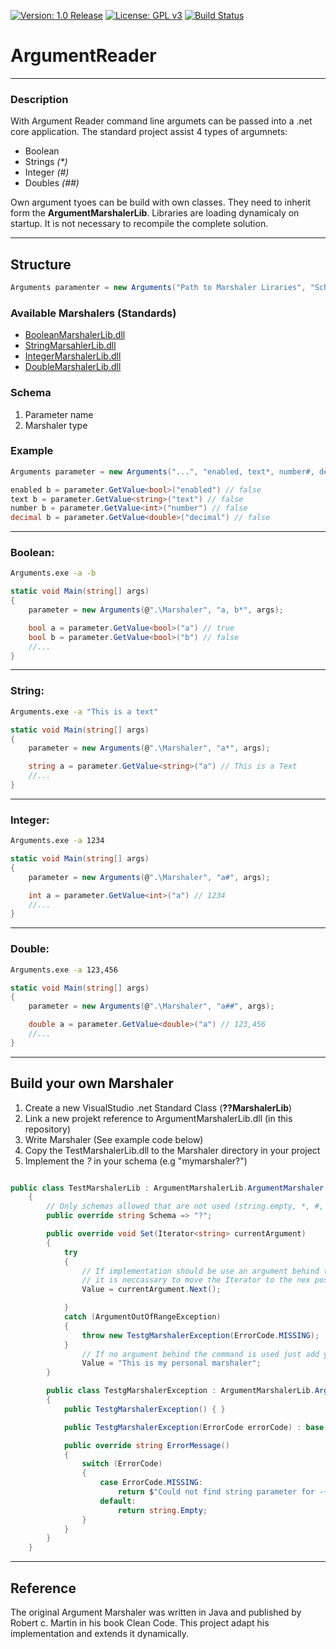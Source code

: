 [![Version: 1.0 Release](https://img.shields.io/badge/Version-1.0%20Release-green.svg)](https://github.com/GMA64) [![License: GPL v3](https://img.shields.io/badge/License-GPL%20v3-blue.svg)](https://www.gnu.org/licenses/gpl-3.0)
[![Build Status](https://travis-ci.org/GMA64/argumentread.svg?branch=master)](https://travis-ci.org/GMA64/argumentread)
# ArgumentReader
---

### Description

With Argument Reader command line argumets can be passed into a .net core application. The standard project assist 4 types of argumnets:
* Boolean
* Strings *(\*)*
* Integer *(#)*
* Doubles *(##)*

Own argument tyoes can be build with own classes. They need to inherit form the 
**ArgumentMarshalerLib**. Libraries are loading dynamicaly on startup. It is not necessary to recompile the complete solution. 

---

## Structure

```csharp
Arguments paramenter = new Arguments("Path to Marshaler Liraries", "Schema", "Arugment Array")
```

### Available Marshalers (Standards)
- [BooleanMarshalerLib.dll](https://github.com/GMA64/argumentreader/releases/latest/download/BooleanMarshalerLib.dll)
- [StringMarsahlerLib.dll](https://github.com/GMA64/argumentreader/releases/latest/download/StringMarsahlerLib.dll)
- [IntegerMarshalerLib.dll](https://github.com/GMA64/argumentreader/releases/latest/download/IntegerMarshalerLib.dll)
- [DoubleMarshalerLib.dll](https://github.com/GMA64/argumentreader/releases/latest/download/DoubleMarshalerLib.dll)

### Schema

1. Parameter name
1. Marshaler type

### Example

```csharp
Arguments parameter = new Arguments("...", "enabled, text*, number#, decimal##")

enabled b = parameter.GetValue<bool>("enabled") // false
text b = parameter.GetValue<string>("text") // false
number b = parameter.GetValue<int>("number") // false
decimal b = parameter.GetValue<double>("decimal") // false
```


---

### Boolean:

```bash
Arguments.exe -a -b
```

```csharp
static void Main(string[] args)
{
    parameter = new Arguments(@".\Marshaler", "a, b*", args);

    bool a = parameter.GetValue<bool>("a") // true
    bool b = parameter.GetValue<bool>("b") // false
    //...
}  
```

---

### String:

```bash
Arguments.exe -a "This is a text"
```

```csharp
static void Main(string[] args)
{
    parameter = new Arguments(@".\Marshaler", "a*", args);

    string a = parameter.GetValue<string>("a") // This is a Text
    //...
}  
```

---

### Integer:

```bash
Arguments.exe -a 1234
```

```csharp
static void Main(string[] args)
{
    parameter = new Arguments(@".\Marshaler", "a#", args);

    int a = parameter.GetValue<int>("a") // 1234
    //...
}  
```

---

### Double:

```bash
Arguments.exe -a 123,456
```

```csharp
static void Main(string[] args)
{
    parameter = new Arguments(@".\Marshaler", "a##", args);

    double a = parameter.GetValue<double>("a") // 123,456
    //...
}  
```

---

## Build your own Marshaler

1. Create a new VisualStudio .net Standard Class (**??MarshalerLib**)
1. Link a new projekt reference to ArgumentMarshalerLib.dll (in this repository)
1. Write Marshaler (See example code below)
1. Copy the TestMarshalerLib.dll to the Marshaler directory in your project
1. Implement the *?* in your schema (e.g "mymarshaler?")

```csharp

public class TestMarshalerLib : ArgumentMarshalerLib.ArgumentMarshaler
    {
        // Only schemas allowed that are not used (string.empty, *, #, ## are already used form standard marshalers)
        public override string Schema => "?";

        public override void Set(Iterator<string> currentArgument)
        {
            try
            {
                // If implementation should be use an argument behind the command (e.g -a ??),
                // it is neccassary to move the Iterator to the nex position
                Value = currentArgument.Next();

            }
            catch (ArgumentOutOfRangeException)
            {
                throw new TestgMarshalerException(ErrorCode.MISSING);
            }
                // If no argument behind the command is used just add your value
                Value = "This is my personal marshaler";
        }

        public class TestgMarshalerException : ArgumentMarshalerLib.ArgumentsException
        {
            public TestgMarshalerException() { }

            public TestgMarshalerException(ErrorCode errorCode) : base(errorCode) { }

            public override string ErrorMessage()
            {
                switch (ErrorCode)
                {
                    case ErrorCode.MISSING:
                        return $"Could not find string parameter for -{ErrorArgumentId}";
                    default:
                        return string.Empty;
                }
            }
        }
    }

``` 

---

## Reference

The original Argument Marshaler was written in Java and published by Robert c. Martin in his book Clean Code. This project adapt his implementation and extends it dynamically.



